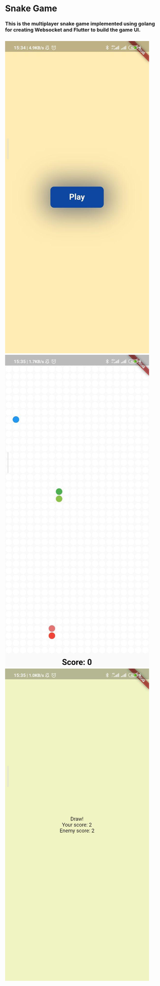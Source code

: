<h1>Snake Game</h1>

<h3>This is the multiplayer snake game implemented using golang for creating Websocket and <strong>Flutter<strong> to build the game UI.<h3>
  
![](images/photo_2020-08-15_15-39-41.jpg)</br>
![](images/photo_2020-08-15_15-39-35.jpg)</br>
![](images/photo_2020-08-15_15-39-12.jpg)

